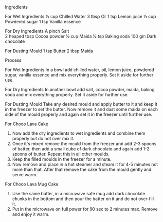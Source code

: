 Ingredients

For Wet Ingredients
½ cup Chilled Water
3 tbsp Oil
1 tsp Lemon juice
⅓ cup Powdered sugar
1 tsp Vanilla essence

For Dry Ingredients
A pinch Salt  
2 heaped tbsp Cocoa powder 
½ cup Maida 
½ tsp Baking soda 
100 gm Dark chocolate 

For Dusting Mould
1 tsp Butter 
2 tbsp Maida 

Process

For Wet Ingredients
In a bowl add chilled water, oil, lemon juice, powdered sugar, vanilla essence and mix everything properly.
Set it aside for further use.

For Dry Ingredients
In another bowl add salt, cocoa powder, maida, baking soda and mix everything properly.
Set it aside for further use.

For Dusting Mould
Take any desired mould and apply butter to it and keep it in the freezer to set the butter.
Now remove it and dust some maida on each side of the mould properly and again set it in the freezer until further use.

For Choco Lava Cake 
1. Now add the dry ingredients to wet ingredients and combine them properly but do not over mix it.
2. Once it's mixed remove the mould from the freezer and add 2-3 spoons of batter, then add a small cube of dark chocolate and again add 1-2 spoons of butter. Repeat this in all other moulds.
3. Keep the filled moulds in the freezer for a minute.
4. Now remove and place in a hot steamer and steam it for 4-5 minutes not more than that.
After that remove the cake from the mould gently and serve warm.

For Choco Lava Mug Cake
1. Use the same batter, in a microwave safe mug add dark chocolate chunks in the bottom and then pour the batter on it and do not over-fill it.
2. Put in the microwave on full power for 90 sec to 2 minutes max.
Remove and enjoy it warm.

